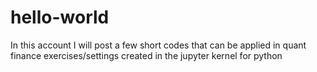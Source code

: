 # hello-world
In this account I will post a few short codes that can be applied in quant finance exercises/settings created in the jupyter kernel for python  
